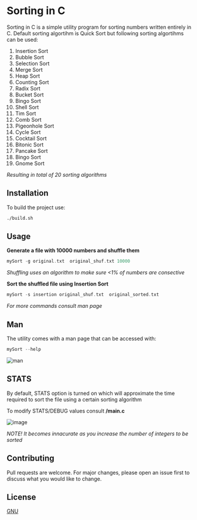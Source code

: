 # Sorting in C

Sorting in C is a simple utility program for sorting numbers written entirely in C. Default sorting algortihm is Quick Sort but following sorting algortihms can be used:
1. Insertion Sort
2. Bubble Sort
3. Selection Sort
4. Merge Sort
5. Heap Sort
6. Counting Sort
7. Radix Sort
8. Bucket Sort
9. Bingo Sort
10. Shell Sort
11. Tim Sort
12. Comb Sort
13. Pigeonhole Sort
14. Cycle Sort
15. Cocktail Sort
16. Bitonic Sort
17. Pancake Sort
18. Bingo Sort
19. Gnome Sort
    
*Resulting in total of 20 sorting algorithms*

## Installation

To build the project use:

```bash
./build.sh
```

## Usage
**Generate a file with 10000 numbers and shuffle them**
```c
mySort -g original.txt  original_shuf.txt 10000
```
*Shuffling uses an algorithm to make sure <1% of numbers are consective*

**Sort the shuffled file using Insertion Sort**
```c
mySort -s insertion original_shuf.txt  original_sorted.txt
```
*For more commands consult man page*

## Man
The utility comes with a man page that can be accessed with:
```c
mySort --help
```
![man](https://github.com/Dimagreg/Sorting-in-C/assets/73190746/ea672a31-d99e-4cae-962b-98f2f86a55ff)

## STATS
By default, STATS option is turned on which will approximate the time required to sort the file using a certain sorting algorithm

To modify STATS/DEBUG values consult **/main.c**

![image](https://github.com/Dimagreg/Sorting-in-C/assets/73190746/119f61e8-021b-4382-a99c-f59689cfe0bb)

*NOTE! It becomes innacurate as you increase the number of integers to be sorted*

## Contributing

Pull requests are welcome. For major changes, please open an issue first
to discuss what you would like to change.

## License

[GNU](https://www.gnu.org/licenses/gpl-3.0.en.html)
